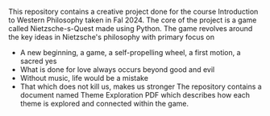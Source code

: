 This repository contains a creative project done for the course Introduction to Western Philosophy taken in Fal 2024. The core of the project is a game called Nietzsche-s-Quest made using Python. The game revolves around the key ideas in Nietzsche's philosophy with primary focus on
- A new beginning, a game, a self-propelling wheel, a first motion, a sacred yes
- What is done for love always occurs beyond good and evil
- Without music, life would be a mistake
- That which does not kill us, makes us stronger
The repository contains a document named Theme Exploration PDF which describes how each theme is explored and connected within the game.

